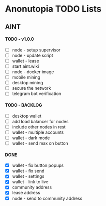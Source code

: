 # Anonutopia TODO Lists

## AINT

#### TODO - v1.0.0

- [ ] node - setup supervisor
- [ ] node - update script
- [ ] wallet - lease
- [ ] start aint.wiki
- [ ] node - docker image
- [ ] mobile mining
- [ ] desktop mining
- [ ] secure the network
- [ ] telegram bot verification

#### TODO - BACKLOG

- [ ] desktop wallet 
- [ ] add load balancer for nodes
- [ ] include other nodes in rest
- [ ] wallet - multiple accounts
- [ ] wallet - dark mode
- [ ] wallet - send max on button

#### DONE

- [x] wallet - fix button popups
- [x] wallet - fix send
- [x] wallet - settings
- [x] wallet - link to live
- [x] community address
- [x] lease address
- [x] node - send to community address
